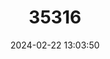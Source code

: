---
title: "35316"
category: "Tabernaemontana cordata"
draft: false
date: 2024-02-22 13:03:50
languages:
  Manobo languages: ["Alibotbot"]
---